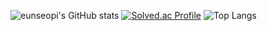 ![eunseopi's GitHub stats](https://github-readme-stats.vercel.app/api?username=eunseopi&show_icons=true&theme=onedark) 
[![Solved.ac Profile](http://mazassumnida.wtf/api/generate_badge?boj=mastser1)](https://solved.ac/mastser1)
![Top Langs](https://github-readme-stats.vercel.app/api/top-langs/?username=eunseopi&layout=compact&theme=dark)
